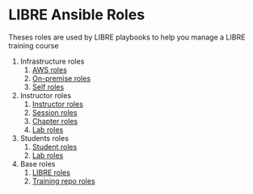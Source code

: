 # LIBRE Ansible Roles

Theses roles are used by LIBRE playbooks to help you manage a LIBRE training course

1. Infrastructure roles
    1. [AWS roles](./infra-aws)
    2. [On-premise roles](./infra-prem)
    2. [Self roles](./infra-self)
2. Instructor roles
    1. [Instructor roles](./instructor)
    2. [Session roles](./session)
    3. [Chapter roles](./chapter)
    4. [Lab roles](./lab)
3. Students roles
    1. [Student roles](./student)
    2. [Lab roles](./lab)
4. Base roles
    1. [LIBRE roles](./student)
    2. [Training repo roles](./lab)
